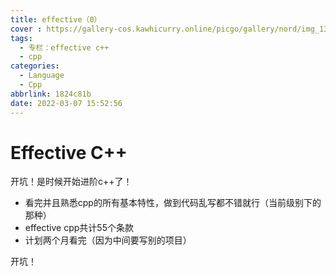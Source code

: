 ```yaml
---
title: effective（0）
cover : https://gallery-cos.kawhicurry.online/picgo/gallery/nord/img_1327.jpg
tags:
  - 专栏：effective c++
  - cpp
categories:
  - Language
  - Cpp
abbrlink: 1824c81b
date: 2022-03-07 15:52:56
---
```


# Effective C++

开坑！是时候开始进阶c++了！

- 看完并且熟悉cpp的所有基本特性，做到代码乱写都不错就行（当前级别下的那种）
- effective cpp共计55个条款
- 计划两个月看完（因为中间要写别的项目）

开坑！
